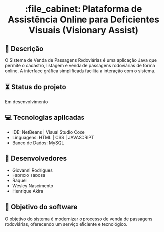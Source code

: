 
<h1 align="center">:file_cabinet: Plataforma de Assistência Online para Deficientes Visuais (Visionary Assist)</h1>

## :memo: Descrição
O Sistema de Venda de Passagens Rodoviárias é uma aplicação Java que permite o cadastro, listagem e venda de passagens rodoviárias de forma online. A interface gráfica simplificada facilita a interação com o sistema.

## :hourglass_flowing_sand: Status do projeto
Em desenvolvimento

## :computer: Tecnologias aplicadas
- IDE: NetBeans | Visual Studio Code
- Linguagens: HTML | CSS | JAVASCRIPT
- Banco de Dados: MySQL

## :busts_in_silhouette: Desenvolvedores
- Giovanni Rodrigues
- Fabricio Tabosa
- Raquel
- Wesley Nascimento
- Henrique Akira

## :dart: Objetivo do software
O objetivo do sistema é modernizar o processo de venda de passagens rodoviárias, oferecendo um serviço eficiente e tecnológico.
